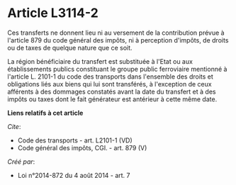 # Article L3114-2

Ces transferts ne donnent lieu ni au versement de la contribution prévue à l'article 879 du code général des impôts, ni à
perception d'impôts, de droits ou de taxes de quelque nature que ce soit. 

La région bénéficiaire du transfert est substituée à l'Etat ou aux établissements publics constituant le groupe public
ferroviaire mentionné à l'article L. 2101-1 du code des transports dans l'ensemble des droits et obligations liés aux biens
qui lui sont transférés, à l'exception de ceux afférents à des dommages constatés avant la date du transfert et à des impôts
ou taxes dont le fait générateur est antérieur à cette même date.

**Liens relatifs à cet article**

_Cite_:

  - Code des transports - art. L2101-1 (VD)
  - Code général des impôts, CGI. - art. 879 (V)

_Créé par_:

  - Loi n°2014-872 du 4 août 2014 - art. 7
